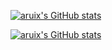 [![aruix's GitHub stats](https://github-readme-stats.vercel.app/api?username=aruiplex&count_private=true&show_icons=true&langs_count=8&layout=compact)](https://github.com/anuraghazra/github-readme-stats)

[![aruix's GitHub stats](https://github-readme-stats.vercel.app/api/top-langs/?username=aruiplex&count_private=true&show_icons=true&langs_count=8&layout=compact)](https://github.com/anuraghazra/github-readme-stats)
